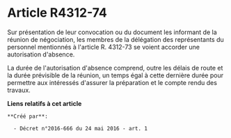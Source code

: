 # Article R4312-74

Sur présentation de leur convocation ou du document les informant de la réunion de négociation, les membres de la délégation
des représentants du personnel mentionnés à l'article R. 4312-73 se voient accorder une autorisation d'absence. 

La durée de l'autorisation d'absence comprend, outre les délais de route et la durée prévisible de la réunion, un temps égal
à cette dernière durée pour permettre aux intéressés d'assurer la préparation et le compte rendu des travaux.

**Liens relatifs à cet article**

	**Créé par**:

	  - Décret n°2016-666 du 24 mai 2016 - art. 1
